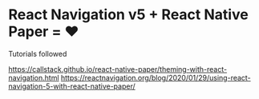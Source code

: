 # React Navigation v5 + React Native Paper = ❤️

Tutorials followed

https://callstack.github.io/react-native-paper/theming-with-react-navigation.html
https://reactnavigation.org/blog/2020/01/29/using-react-navigation-5-with-react-native-paper/